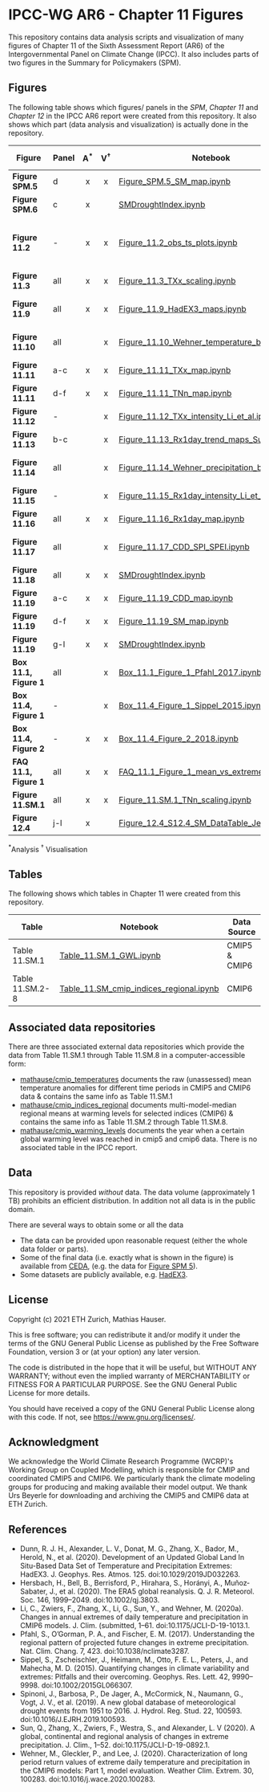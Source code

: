 # IPCC-WG AR6 - Chapter 11 Figures

This repository contains data analysis scripts and visualization of many figures of
Chapter 11 of the Sixth Assessment Report (AR6) of the Intergovernmental Panel on
Climate Change (IPCC). It also includes parts of two figures in the Summary for Policymakers
(SPM).

## Figures

The following table shows which figures/ panels in the _SPM_, _Chapter 11_ and _Chapter 12_ in the IPCC AR6 report were created from this repository. It also shows which part (data analysis and visualization) is actually done in the repository.

| Figure    | Panel  | A<sup>*</sup> | V<sup>&dagger;</sup> | Notebook | Data Source |
| --------- | ------ |:--------:|:-------------:| -------- | ----------- |
| **Figure SPM.5**       | d   | x | x | [Figure_SPM.5_SM_map.ipynb](code/Figure_SPM.5_SM_map.ipynb) | CMIP6 |
| **Figure SPM.6**       | c   | x |   | [SMDroughtIndex.ipynb](code/SMDroughtIndex.ipynb) | CMIP6 |
| **Figure 11.2**        | -   | x | x | [Figure_11.2_obs_ts_plots.ipynb](code/Figure_11.2_obs_ts_plots.ipynb) | Dunn et al. (2020), Section 2.3.1.1.3 |
| **Figure 11.3**        | all | x | x | [Figure_11.3_TXx_scaling.ipynb](code/Figure_11.3_TXx_scaling.ipynb) | CMIP6 |
| **Figure 11.9**        | all | x | x | [Figure_11.9_HadEX3_maps.ipynb](code/Figure_11.9_HadEX3_maps.ipynb) | Dunn et al. (2020) |
| **Figure 11.10**       | all |   | x | [Figure_11.10_Wehner_temperature_bias.ipynb](code/Figure_11.10_Wehner_temperature_bias.ipynb) | Wehner et al. (2020) |
| **Figure 11.11**       | a-c | x | x | [Figure_11.11_TXx_map.ipynb](code/Figure_11.11_TXx_map.ipynb) | CMIP6 |
| **Figure 11.11**       | d-f | x | x | [Figure_11.11_TNn_map.ipynb](code/Figure_11.11_TNn_map.ipynb) | CMIP6 |
| **Figure 11.12**       | -   |   | x | [Figure_11.12_TXx_intensity_Li_et_al.ipynb](code/Figure_11.12_TXx_intensity_Li_et_al.ipynb) | Li et al. (2020) |
| **Figure 11.13**       | b-c |   | x | [Figure_11.13_Rx1day_trend_maps_Sun.ipynb](code/Figure_11.13_Rx1day_trend_maps_Sun.ipynb) | Sun et al. (2020) |
| **Figure 11.14**       | all |   | x | [Figure_11.14_Wehner_precipitation_bias.ipynb](code/Figure_11.14_Wehner_precipitation_bias.ipynb) | Wehner et al. (2020) |
| **Figure 11.15**       | -   |   | x | [Figure_11.15_Rx1day_intensity_Li_et_al.ipynb](code/Figure_11.15_Rx1day_intensity_Li_et_al.ipynb) | Li et al. (2020) |
| **Figure 11.16**       | all | x | x | [Figure_11.16_Rx1day_map.ipynb](code/Figure_11.16_Rx1day_map.ipynb) | CMIP6 |
| **Figure 11.17**       | all |   | x | [Figure_11.17_CDD_SPI_SPEI.ipynb](code/Figure_11.17_CDD_SPI_SPEI.ipynb) | Spinoni et al. (2019) |
| **Figure 11.18**       | all | x | x | [SMDroughtIndex.ipynb](code/SMDroughtIndex.ipynb) | CMIP6 |
| **Figure 11.19**       | a-c | x | x | [Figure_11.19_CDD_map.ipynb](code/Figure_11.19_CDD_map.ipynb) | CMIP6 |
| **Figure 11.19**       | d-f | x | x | [Figure_11.19_SM_map.ipynb](code/Figure_11.19_SM_map.ipynb) | CMIP6 |
| **Figure 11.19**       | g-l | x | x | [SMDroughtIndex.ipynb](code/SMDroughtIndex.ipynb) | CMIP6 |
| **Box 11.1, Figure 1** | all |   | x | [Box_11.1_Figure_1_Pfahl_2017.ipynb](code/Box_11.1_Figure_1_Pfahl_2017.ipynb) | Pfahl et al. (2017) |
| **Box 11.4, Figure 1** | -   |   | x | [Box_11.4_Figure_1_Sippel_2015.ipynb](code/Box_11.4_Figure_1_Sippel_2015.ipynb) | Sippel et al. (2015) |
| **Box 11.4, Figure 2** | -   | x | x | [Box_11.4_Figure_2_2018.ipynb](code/Box_11.4_Figure_2_2018.ipynb) | Hersbach et al. (2020) |
| **FAQ 11.1, Figure 1** | all | x | x | [FAQ_11.1_Figure_1_mean_vs_extreme.ipynb](code/FAQ_11.1_Figure_1_mean_vs_extreme.ipynb) | CMIP6 |
| **Figure 11.SM.1**     | all | x | x | [Figure_11.SM.1_TNn_scaling.ipynb](code/Figure_11.SM.1_TNn_scaling.ipynb) | CMIP6 |
| **Figure 12.4**        | j-l | x |   | [Figure_12.4_S12.4_SM_DataTable_Jerome.ipynb](code/Figure_12.4_S12.4_SM_DataTable_Jerome.ipynb) | CMIP6 |

<sup>*</sup>Analysis
<sup>&dagger;</sup> Visualisation

## Tables

The following shows which tables in Chapter 11 were created from this repository.

| Table    | Notebook | Data Source |
| -------- | -------- | ----------- |
| Table 11.SM.1   | [Table_11.SM.1_GWL.ipynb](code/Table_11.SM.1_GWL.ipynb) | CMIP5 & CMIP6 |
| Table 11.SM.2-8 | [Table_11.SM_cmip_indices_regional.ipynb](code/Table_11.SM_cmip_indices_regional.ipynb) | CMIP6 |


## Associated data repositories

There are three associated external data repositories which provide the data from Table 11.SM.1 through Table 11.SM.8 in a computer-accessible form:

* [mathause/cmip_temperatures](https://github.com/mathause/cmip_temperatures) documents the raw (unassessed) mean temperature anomalies for different time periods in CMIP5 and CMIP6 data & contains the same info as Table 11.SM.1
* [mathause/cmip_indices_regional](https://github.com/mathause/cmip_indices_regional) documents multi-model-median regional means at warming levels for selected indices (CMIP6) & contains the same info as Table 11.SM.2 through Table 11.SM.8.
* [mathause/cmip_warming_levels](https://github.com/mathause/cmip_warming_levels) documents the year when a certain global warming level was reached in cmip5 and cmip6 data. There is no associated table in the IPCC report.


## Data

This repository is provided _without_ data. The data volume (approximately 1 TB) prohibits an efficient distribution. In addition not all data is in the public domain.

There are several ways to obtain some or all the data
- The data can be provided upon reasonable request (either the whole data folder or parts).
- Some of the final data (i.e. exactly what is shown in the figure) is available from [CEDA](https://catalogue.ceda.ac.uk), (e.g. the data for [Figure SPM 5](https://catalogue.ceda.ac.uk/uuid/2787230b963942009e452255a3880609)).
- Some datasets are publicly available, e.g. [HadEX3](https://www.metoffice.gov.uk/hadobs/hadex3/).


## License

Copyright (c) 2021 ETH Zurich, Mathias Hauser.

This is free software; you can redistribute it and/or modify it under the terms of the
GNU General Public License as published by the Free Software Foundation, version 3  or
(at your option) any later version.

The code is distributed in the hope that it will be useful, but WITHOUT ANY WARRANTY;
without even the implied warranty of MERCHANTABILITY or FITNESS FOR A PARTICULAR
PURPOSE. See the GNU General Public License for more details.

You should have received a copy of the GNU General Public License along with this code. If
not, see https://www.gnu.org/licenses/.


## Acknowledgment

We acknowledge the World Climate Research Programme (WCRP)'s Working Group on Coupled Modelling, which is responsible for CMIP and coordinated CMIP5 and CMIP6. We particularly thank the climate modeling groups for producing and making available their model output. We thank Urs Beyerle for downloading and archiving the CMIP5 and CMIP6 data at ETH Zurich.

## References


- Dunn, R. J. H., Alexander, L. V., Donat, M. G., Zhang, X., Bador, M., Herold, N., et al. (2020). Development of an Updated Global Land In Situ-Based Data Set of Temperature and Precipitation Extremes: HadEX3. J. Geophys. Res. Atmos. 125. doi:10.1029/2019JD032263.
- Hersbach, H., Bell, B., Berrisford, P., Hirahara, S., Horányi, A., Muñoz‐Sabater, J., et al. (2020). The ERA5 global reanalysis. Q. J. R. Meteorol. Soc. 146, 1999–2049. doi:10.1002/qj.3803.
- Li, C., Zwiers, F., Zhang, X., Li, G., Sun, Y., and Wehner, M. (2020a). Changes in annual extremes of daily temperature and precipitation in CMIP6 models. J. Clim. (submitted, 1–61. doi:10.1175/JCLI-D-19-1013.1.
- Pfahl, S., O’Gorman, P. A., and Fischer, E. M. (2017). Understanding the regional pattern of projected future changes in extreme precipitation. Nat. Clim. Chang. 7, 423. doi:10.1038/nclimate3287.
- Sippel, S., Zscheischler, J., Heimann, M., Otto, F. E. L., Peters, J., and Mahecha, M. D. (2015). Quantifying changes in
climate variability and extremes: Pitfalls and their overcoming. Geophys. Res. Lett. 42, 9990–9998.
doi:10.1002/2015GL066307.
- Spinoni, J., Barbosa, P., De Jager, A., McCormick, N., Naumann, G., Vogt, J. V., et al. (2019). A new global database of meteorological drought events from 1951 to 2016. J. Hydrol. Reg. Stud. 22, 100593.
doi:10.1016/J.EJRH.2019.100593.
- Sun, Q., Zhang, X., Zwiers, F., Westra, S., and Alexander, L. V (2020). A global, continental and regional analysis of changes in extreme precipitation. J. Clim., 1–52. doi:10.1175/JCLI-D-19-0892.1.
- Wehner, M., Gleckler, P., and Lee, J. (2020). Characterization of long period return values of extreme daily temperature and precipitation in the CMIP6 models: Part 1, model evaluation. Weather Clim. Extrem. 30, 100283. doi:10.1016/j.wace.2020.100283.
